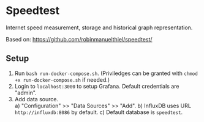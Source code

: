 # Speedtest
Internet speed measurement, storage and historical graph representation.

Based on:
https://github.com/robinmanuelthiel/speedtest/


## Setup

1. Run `bash run-docker-compose.sh`. (Priviledges can be granted with `chmod +x run-docker-compose.sh` if needed.)
2. Login to `localhost:3000` to setup Grafana. Default credentials are "admin".
3. Add data source.    
    a) "Configuration" >> "Data Sources" >> "Add".
    b) InfluxDB uses URL `http://influxdb:8086` by default.
    c) Default database is `speedtest`.
